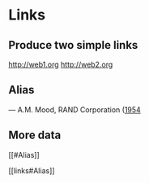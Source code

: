 # Links

## Produce two simple links

<http://web1.org> <http://web2.org>

## Alias

— A.M. Mood, RAND Corporation ([1954](https://www.rand.org/content/dam/rand/pubs/papers/2008/P899.pdf)

## More data

[[#Alias]]

[[links#Alias]]
